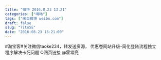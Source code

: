```yaml
---
title: "微博 2016.8.23 13:21"
categories: ["嘀咕"]
tags: ["来自微博 weibo.com"]
draft: false
slug: "7itnSE"
date: "2016-08-23 13:21:00"
---
```


<p>#淘宝客#关注微信taoke234，转发送资源， 优惠卷网站升级-简化登陆流程独立程序解决卡死问题 O网页链接 @霍常亮 ​​​​</p>
